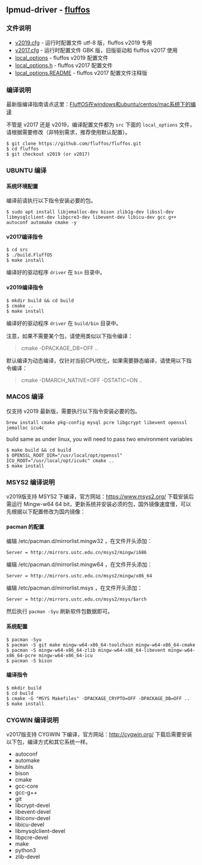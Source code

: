 ## lpmud-driver - [fluffos](https://github.com/fluffos/fluffos)

### 文件说明

 - [v2019.cfg](v2019.cfg) - 运行时配置文件 utf-8 版，fluffos v2019 专用
 - [v2017.cfg](v2017.cfg) - 运行时配置文件 GBK 版，旧版驱动和 fluffos v2017 使用
 - [local_options](local_options) - fluffos v2019 配置文件
 - [local_options.h](local_options.h) - fluffos v2017 配置文件
 - [local_options.README](local_options.README) - fluffos v2017 配置文件注释版

### 编译说明

最新版编译指南请点这里：[FluffOS在windows和ubuntu/centos/mac系统下的编译](https://bbs.mud.ren/threads/2)

不管是 v2017 还是 v2019，编译配置文件都为 `src` 下面的 `local_options` 文件，请根据需要修改（非特别需求，推荐使用默认配置）。

```
$ git clone https://github.com/fluffos/fluffos.git
$ cd fluffos
$ git checkout v2019 (or v2017)
```

### UBUNTU 编译

#### 系统环境配置

编译前请执行以下指令安装必要的包。

```
$ sudo apt install libjemalloc-dev bison zlib1g-dev libssl-dev libmysqlclient-dev libpcre3-dev libevent-dev libicu-dev gcc g++ autoconf automake cmake -y
```

#### v2017编译指令

```
$ cd src
$ ./build.FluffOS
$ make install
```
编译好的驱动程序 `driver` 在 `bin` 目录中。

#### v2019编译指令

```
$ mkdir build && cd build
$ cmake ..
$ make install
```
编译好的驱动程序 `driver` 在 `build/bin` 目录中。

注意，如果不需要某个包，请使用类似以下指令编译：

> cmake -DPACKAGE_DB=OFF ..

默认编译为动态编译，仅针对当前CPU优化，如果需要静态编译，请使用以下指令编译：

> cmake -DMARCH_NATIVE=OFF -DSTATIC=ON ..

### MACOS 编译

仅支持 v2019 最新版，需要执行以下指令安装必要的包。

```
brew install cmake pkg-config mysql pcre libgcrypt libevent openssl jemalloc icu4c
```

build same as under linux, you will need to pass two environment variables

```
$ make build && cd build
$ OPENSSL_ROOT_DIR="/usr/local/opt/openssl" ICU_ROOT="/usr/local/opt/icu4c" cmake ..
$ make install
```

### MSYS2 编译说明

v2019版支持 MSYS2 下编译，官方网站：https://www.msys2.org/ 下载安装后需运行 Mingw-w64 64 bit，更新系统并安装必须的包，国外镜像速度慢，可以先根据以下配置修改为国内镜像：

#### pacman 的配置

编辑 /etc/pacman.d/mirrorlist.mingw32 ，在文件开头添加：

    Server = http://mirrors.ustc.edu.cn/msys2/mingw/i686

编辑 /etc/pacman.d/mirrorlist.mingw64 ，在文件开头添加：

    Server = http://mirrors.ustc.edu.cn/msys2/mingw/x86_64

编辑 /etc/pacman.d/mirrorlist.msys ，在文件开头添加：

    Server = http://mirrors.ustc.edu.cn/msys2/msys/$arch

然后执行 `pacman -Syu` 刷新软件包数据即可。

#### 系统配置

```
$ pacman -Syu
$ pacman -S git make mingw-w64-x86_64-toolchain mingw-w64-x86_64-cmake
$ pacman -S mingw-w64-x86_64-zlib mingw-w64-x86_64-libevent mingw-w64-x86_64-pcre mingw-w64-x86_64-icu
$ pacman -S bison
```

#### 编译指令

```
$ mkdir build
$ cd build
$ cmake -G "MSYS Makefiles" -DPACKAGE_CRYPTO=OFF -DPACKAGE_DB=OFF ..
$ make install
```

### CYGWIN 编译说明

v2017版支持 CYGWIN 下编译，官方网站：http://cygwin.org/ 下载后需要安装以下包，编译方式和其它系统一样。

- autoconf
- automake
- binutils
- bison
- cmake
- gcc-core
- gcc-g++
- git
- libcrypt-devel
- libevent-devel
- libiconv-devel
- libicu-devel
- libmysqlclient-devel
- libpcre-devel
- make
- python3
- zlib-devel

